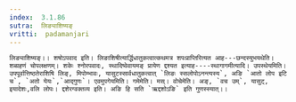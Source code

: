 ```yaml
---
index:  3.1.86
sutra:  लिङ्याशिष्यङ्
vritti:  padamanjari
---
```


	लिङ्याशिष्यङ्।। शषोऽपवाद इति। लिङाशिषीत्यार्द्धिधातुकत्वात्कथमत्र शपःप्राप्तिरित्यत आह---छन्दस्युभयथेति। शब्ग्रहणं चोपलक्षणम्। शकेः श्नोरपवादः, स्थादिष्वेवायमङ् प्रायेण द्दश्यत इत्याह----स्थागागमीत्यादि। उपस्थेयमिति। उपपूर्वात्तिष्ठतेराशिषि लिङ्, मिपोम्भावः, यासुटस्सार्वधातुकत्वात् `लिङः स्सलोपोऽनन्त्यस्य`, अङि `आतो लोप इटि च`, `अतो येयः`,`आद्गुणः`। एवमुपगेयमिति। गमेमेति। मस्। वोचेमेति। अङ्, `वच उम्`, यासुट्, इयादेशः,वलि लोपः। द्दशेरग्वक्तव्य इति। अङि हि सति `ऋद्दशोऽङि` इति गुणस्स्यात्।।
